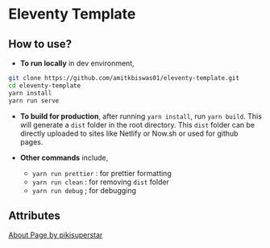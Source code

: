 # Eleventy Template

## How to use?

-   **To run locally** in dev environment,

```bash
git clone https://github.com/amitkbiswas01/eleventy-template.git
cd eleventy-template
yarn install
yarn run serve
```

-   **To build for production**, after running `yarn install`, run `yarn build`. This will generate a `dist` folder in the root directory. This `dist` folder can be directly uploaded to sites like Netlify or Now.sh or used for github pages.

-   **Other commands** include,
    -   `yarn run prettier` : for prettier formatting
    -   `yarn run clean` : for removing `dist` folder
    -   `yarn run debug` ; for debugging

## Attributes

[About Page by pikisuperstar](https://www.freepik.com/vectors/technology)
